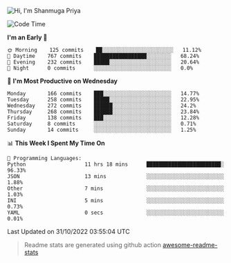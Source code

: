 ![Hi, I'm Shanmuga Priya](https://user-images.githubusercontent.com/11372997/129910864-2785432b-adea-4e52-92eb-f9290c766e28.gif)

<!--START_SECTION:waka-->
![Code Time](http://img.shields.io/badge/Code%20Time-948%20hrs%2017%20mins-blue)

**I'm an Early 🐤** 

```text
🌞 Morning    125 commits    ██░░░░░░░░░░░░░░░░░░░░░░░   11.12% 
🌆 Daytime    767 commits    █████████████████░░░░░░░░   68.24% 
🌃 Evening    232 commits    █████░░░░░░░░░░░░░░░░░░░░   20.64% 
🌙 Night      0 commits      ░░░░░░░░░░░░░░░░░░░░░░░░░   0.0%

```
📅 **I'm Most Productive on Wednesday** 

```text
Monday       166 commits    ███░░░░░░░░░░░░░░░░░░░░░░   14.77% 
Tuesday      258 commits    █████░░░░░░░░░░░░░░░░░░░░   22.95% 
Wednesday    272 commits    ██████░░░░░░░░░░░░░░░░░░░   24.2% 
Thursday     268 commits    ██████░░░░░░░░░░░░░░░░░░░   23.84% 
Friday       138 commits    ███░░░░░░░░░░░░░░░░░░░░░░   12.28% 
Saturday     8 commits      ░░░░░░░░░░░░░░░░░░░░░░░░░   0.71% 
Sunday       14 commits     ░░░░░░░░░░░░░░░░░░░░░░░░░   1.25%

```


📊 **This Week I Spent My Time On** 

```text
💬 Programming Languages: 
Python                   11 hrs 18 mins      ████████████████████████░   96.33% 
JSON                     13 mins             ░░░░░░░░░░░░░░░░░░░░░░░░░   1.88% 
Other                    7 mins              ░░░░░░░░░░░░░░░░░░░░░░░░░   1.03% 
INI                      5 mins              ░░░░░░░░░░░░░░░░░░░░░░░░░   0.73% 
YAML                     0 secs              ░░░░░░░░░░░░░░░░░░░░░░░░░   0.01%

```


 Last Updated on 31/10/2022 03:55:04 UTC
<!--END_SECTION:waka-->
> Readme stats are generated using github action [awesome-readme-stats](https://github.com/anmol098/waka-readme-stats)
<!--
**Shanmugapriya03/Shanmugapriya03** is a ✨ _special_ ✨ repository because its `README.md` (this file) appears on your GitHub profile.

Here are some ideas to get you started:

- 🔭 I’m currently working on ...
- 🌱 I’m currently learning ...
- 👯 I’m looking to collaborate on ...
- 🤔 I’m looking for help with ...
- 💬 Ask me about ...
- 📫 How to reach me: ...
- 😄 Pronouns: ...
- ⚡ Fun fact: ...
-->
